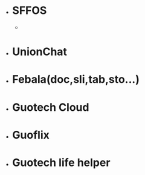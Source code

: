 - # SFFOS
	-
- # UnionChat
- # Febala(doc,sli,tab,sto...)
- # Guotech Cloud
- # Guoflix
- # Guotech life helper